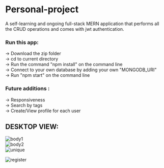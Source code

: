 # Personal-project <br/>
A self-learning and ongoing full-stack MERN application that performs all the CRUD operations and comes with jwt authentication. <br/>
### Run this app: <br>
-> Download the zip folder <br>
-> cd to current directory <br>
-> Run the command "npm install" on the command line <br>
-> Connect to your own database by adding your own  "MONGODB_URI"<br>
-> Run "npm start" on the command line <br>

### Future additions :<br/>
-> Responsiveness <br/>
-> Search by tags <br/>
-> Create/View profile for each user <br/>

## DESKTOP VIEW: <br>

![body1](https://github.com/Shubhamsingh2747/Personal-project/assets/72337858/280f04d2-d40b-48e5-89f3-990db740bafa) <br/>
![body2](https://github.com/Shubhamsingh2747/Personal-project/assets/72337858/e8a0a9ce-b935-49c8-8aef-4f1ca57f1f38) <br/>
![unique](https://github.com/Shubhamsingh2747/Personal-project/assets/72337858/6a20c46d-7bee-4771-b125-6f409e290813) <br/>


![register](https://github.com/Shubhamsingh2747/Personal-project/assets/72337858/8fdf0d58-34df-42f5-a012-9e14e588c009)

